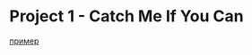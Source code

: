 # Project 1 - Catch Me If You Can
[пример](/Project_1_-_Catch_Me_If_You_Can_(Alice).ipynb "Необязательная подсказка")
